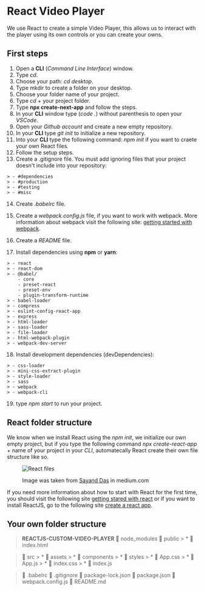 # React Video Player

We use React to create a simple Video Player, this allows us to interact with the player using its own controls or you can create your owns.

## First steps

1. Open a **CLI** (*Command Line Interface*) window.
2. Type *cd*.
3. Choose your path: *cd desktop*.
4. Type mkdir to create a folder on your desktop.
5. Choose your folder name of your project.
6. Type *cd* + your project folder.
7. Type **npx create-next-app** and follow the steps.
8. In your **CLI** window type (*code .*) without parenthesis to open your *VSCode*.
9. Open your *Github account* and create a new empty repository.
10. In your **CLI** type *git init* to initialize a new repository.
11. Into your **CLI** type the following command: *npm init* if you want to craete your own React files.
12. Follow the setup steps.
13. Create a .gitignore file.
You must add ignoring files that your project doesn't include into your repository:

>
    > - #dependencies
    > - #production
    > - #testing
    > - #misc
>

14. Create *.babelrc* file.
15. Create a *webpack.config.js* file, if you want to work with webpack. More information about webpack visit the following site: [getting started with webpack](https://webpack.js.org/guides/getting-started/).
16. Create a *README* file.

17. Install dependencies using **npm** or **yarn**:
>
    > - react
    > - react-dom
    > - @babel/
        - core
        - preset-react 
        - preset-env
        - plugin-transform-runtime
    > - babel-loader
    > - compress
    > - eslint-config-react-app
    > - express
    > - html-loader
    > - sass-loader
    > - file-loader
    > - html-webpack-plugin
    > - webpack-dev-server
>

18. Install development dependencies (devDependencies):
>
    > - css-loader
    > - mini-css-extract-plugin
    > - style-loader
    > - sass
    > - webpack
    > - webpack-cli
>

19. type *npm start* to run your project.

## React folder structure

We know when we install React using the *npm init*, we initialize our own empty project, but if you type the following command *npx create-react-app* + name of your project in  your *CLI*, automatecally React create their own file structure like so.

<figure>
    <img src='https://miro.medium.com/max/608/1*KnQegZWQurLlsLbVSjTzGQ.png' alt='React files'/>
    <figcaption>
        <p>Image was taken from <a href='https://medium.com/swlh/demystifying-the-folder-structure-of-a-react-app-c60b29d90836'>Sayand Das</a> in medium.com
        </p>
    </figcaption>
</figure>

If you need more information about how to start with React for the first time, you should visit the following site [getting stared with react](https://react.dev/learn) or if you want to install ReactJS, go to the following site [create a react app](https://react.dev/learn/start-a-new-react-project).

## Your own folder structure

> **REACTJS-CUSTOM-VIDEO-PLAYER**
> :file_folder: node_modules
> :file_folder: public
    > * :page_facing_up: index.html

> :file_folder: src
    > * :file_folder: assets
    > * :file_folder: components
    > * :file_folder: styles
    > * :page_facing_up: App.css
    > * :page_facing_up: App.js
    > * :page_facing_up: index.css
    > * :page_facing_up: index.js

> :page_facing_up: .babelrc
> :page_facing_up: .gitignore
> :page_facing_up: package-lock.json
> :page_facing_up: package.json
> :page_facing_up: webpack.config.js
> :page_facing_up: README.md
